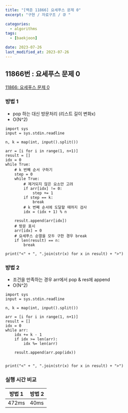 ```yaml
---
title: "[백준 11866] 요세푸스 문제 0"
excerpt: "구현 / 자료구조 / 큐 "

categories:
  - algorithms
tags:
  - [baekjoon]

date: 2023-07-26
last_modified_at: 2023-07-26
---
```


## 11866번 : 요세푸스 문제 0

[11866: 요세푸스 문제 0](https://www.acmicpc.net/problem/11866)

### 방법 1

- pop 하는 대신 방문처리 (리스트 길이 변화x)
- O(N^2)

```
import sys
input = sys.stdin.readline

n, k = map(int, input().split())

arr = [i for i in range(1, n+1)]
result = []
idx = 0
while True:
    # k 번째 순서 구하기
    step = 0
    while True:
        # 제거되지 않은 요소만 고려
        if arr[idx] != 0:
            step += 1
        if step == k:
            break
        # k 번째 순서에 도달할 때까지 검사
        idx = (idx + 1) % n

    result.append(arr[idx])
    # 방문 표시
    arr[idx] = 0
    # 요세푸스 순열을 모두 구한 경우 break
    if len(result) == n:
        break

print("<" + ", ".join(str(x) for x in result) + ">")
```

### 방법 2

- 조건을 만족하는 경우 arr에서 pop & res에 append
- O(N^2)

```
import sys
input = sys.stdin.readline

n, k = map(int, input().split())

arr = [i for i in range(1, n+1)]
result = []
idx = 0
while arr:
    idx += k - 1
    if idx >= len(arr):
        idx %= len(arr)

    result.append(arr.pop(idx))


print("<" + ", ".join(str(x) for x in result) + ">")

```

### 실행 시간 비교

| 방법 1 | 방법 2 |
| ------ | ------ |
| 472ms  | 40ms   |
